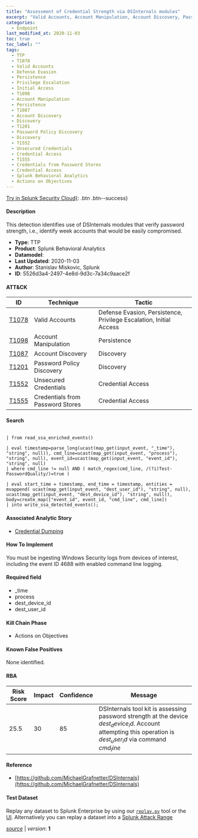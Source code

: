 ```yaml
---
title: "Assessment of Credential Strength via DSInternals modules"
excerpt: "Valid Accounts, Account Manipulation, Account Discovery, Password Policy Discovery, Unsecured Credentials, Credentials from Password Stores"
categories:
  - Endpoint
last_modified_at: 2020-11-03
toc: true
toc_label: ""
tags:
  - TTP
  - T1078
  - Valid Accounts
  - Defense Evasion
  - Persistence
  - Privilege Escalation
  - Initial Access
  - T1098
  - Account Manipulation
  - Persistence
  - T1087
  - Account Discovery
  - Discovery
  - T1201
  - Password Policy Discovery
  - Discovery
  - T1552
  - Unsecured Credentials
  - Credential Access
  - T1555
  - Credentials from Password Stores
  - Credential Access
  - Splunk Behavioral Analytics
  - Actions on Objectives
---
```




[Try in Splunk Security Cloud](https://www.splunk.com/en_us/cyber-security.html){: .btn .btn--success}

#### Description

This detection identifies use of DSInternals modules that verify password strength, i.e., identify week accounts that would be easily compromised.

- **Type**: TTP
- **Product**: Splunk Behavioral Analytics
- **Datamodel**: 
- **Last Updated**: 2020-11-03
- **Author**: Stanislav Miskovic, Splunk
- **ID**: 5526d3a4-2497-4e8d-9d3c-7a34c9aace2f


#### ATT&CK

| ID          | Technique   | Tactic         |
| ----------- | ----------- | -------------- |
| [T1078](https://attack.mitre.org/techniques/T1078/) | Valid Accounts | Defense Evasion, Persistence, Privilege Escalation, Initial Access |
| [T1098](https://attack.mitre.org/techniques/T1098/) | Account Manipulation | Persistence |
| [T1087](https://attack.mitre.org/techniques/T1087/) | Account Discovery | Discovery |
| [T1201](https://attack.mitre.org/techniques/T1201/) | Password Policy Discovery | Discovery |
| [T1552](https://attack.mitre.org/techniques/T1552/) | Unsecured Credentials | Credential Access |
| [T1555](https://attack.mitre.org/techniques/T1555/) | Credentials from Password Stores | Credential Access |



#### Search

```

| from read_ssa_enriched_events()

| eval timestamp=parse_long(ucast(map_get(input_event, "_time"), "string", null)), cmd_line=ucast(map_get(input_event, "process"), "string", null), event_id=ucast(map_get(input_event, "event_id"), "string", null) 
| where cmd_line != null AND ( match_regex(cmd_line, /(?i)Test-PasswordQuality/)=true )

| eval start_time = timestamp, end_time = timestamp, entities = mvappend( ucast(map_get(input_event, "dest_user_id"), "string", null), ucast(map_get(input_event, "dest_device_id"), "string", null)), body=create_map(["event_id", event_id, "cmd_line", cmd_line]) 
| into write_ssa_detected_events();
```

#### Associated Analytic Story
* [Credential Dumping](/stories/credential_dumping)


#### How To Implement
You must be ingesting Windows Security logs from devices of interest, including the event ID 4688 with enabled command line logging.

#### Required field
* _time
* process
* dest_device_id
* dest_user_id


#### Kill Chain Phase
* Actions on Objectives


#### Known False Positives
None identified.


#### RBA

| Risk Score  | Impact      | Confidence   | Message      |
| ----------- | ----------- |--------------|--------------|
| 25.5 | 30 | 85 | DSInternals tool kit is assessing password strength at the device $dest_device_id$. Account attempting this operation is $dest_user_id$ via command $cmd_line$ |





#### Reference

* [https://github.com/MichaelGrafnetter/DSInternals](https://github.com/MichaelGrafnetter/DSInternals)



#### Test Dataset
Replay any dataset to Splunk Enterprise by using our [`replay.py`](https://github.com/splunk/attack_data#using-replaypy) tool or the [UI](https://github.com/splunk/attack_data#using-ui).
Alternatively you can replay a dataset into a [Splunk Attack Range](https://github.com/splunk/attack_range#replay-dumps-into-attack-range-splunk-server)




[*source*](https://github.com/splunk/security_content/tree/develop/detections/endpoint/assessment_of_credential_strength_via_dsinternals_modules.yml) \| *version*: **1**